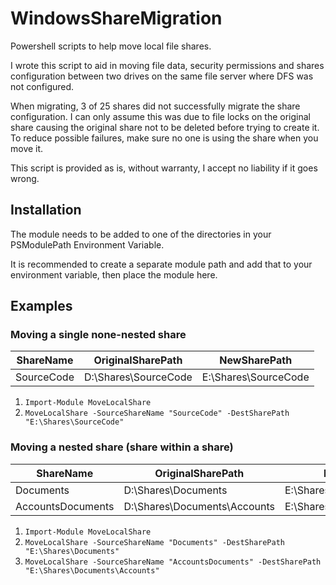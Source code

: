 # WindowsShareMigration


Powershell scripts to help move local file shares.

I wrote this script to aid in moving file data, security permissions and shares configuration between two drives on the same file server where DFS was not configured.

When migrating, 3 of 25 shares did not successfully migrate the share configuration. I can only assume this was due to file locks on the original share causing the original share not to be deleted before trying to create it. To reduce possible failures, make sure no one is using the share when you move it.

This script is provided as is, without warranty, I accept no liability if it goes wrong.

## Installation


The module needs to be added to one of the directories in your PSModulePath Environment Variable.

It is recommended to create a separate module path and add that to your environment variable, then place the module here.

## Examples

### Moving a single none-nested share


ShareName | OriginalSharePath | NewSharePath
---|---|---
SourceCode | D:\Shares\SourceCode | E:\Shares\SourceCode

1. ```Import-Module MoveLocalShare```
2. ```MoveLocalShare -SourceShareName "SourceCode" -DestSharePath "E:\Shares\SourceCode"```


### Moving a nested share (share within a share)


ShareName | OriginalSharePath | NewSharePath
---|---|---
Documents | D:\Shares\Documents | E:\Shares\Documents
AccountsDocuments | D:\Shares\Documents\Accounts | E:\Shares\Documents\Accounts

1. ```Import-Module MoveLocalShare```
2. ```MoveLocalShare -SourceShareName "Documents" -DestSharePath "E:\Shares\Documents"```
3. ```MoveLocalShare -SourceShareName "AccountsDocuments" -DestSharePath "E:\Shares\Documents\Accounts"```

